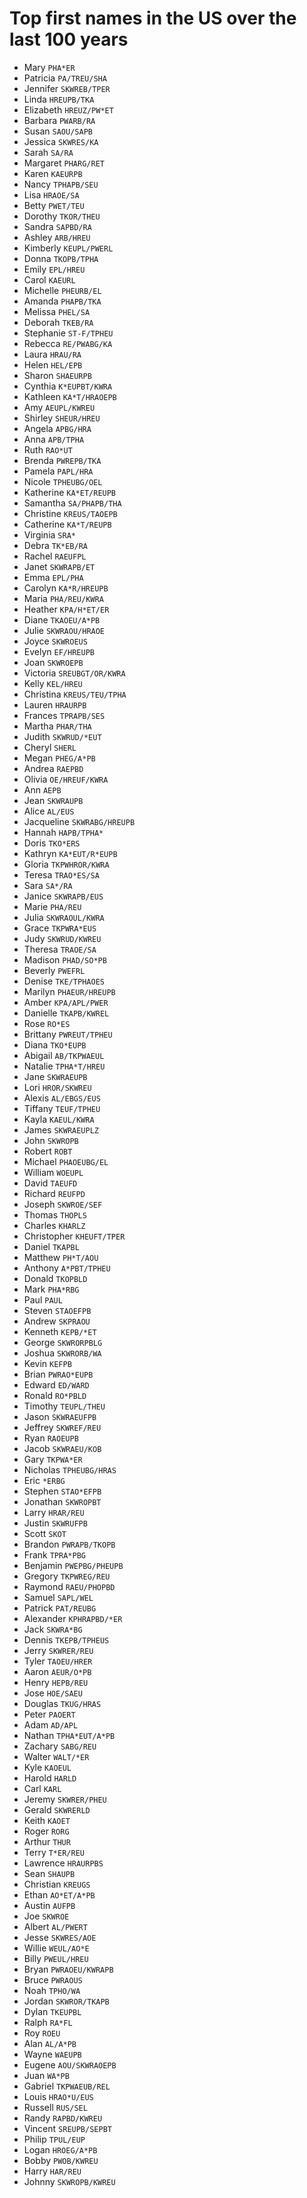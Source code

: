 # Top first names in the US over the last 100 years

* Mary `PHA*ER`
* Patricia `PA/TREU/SHA`
* Jennifer `SKWREB/TPER`
* Linda `HREUPB/TKA`
* Elizabeth `HREUZ/PW*ET`
* Barbara `PWARB/RA`
* Susan `SAOU/SAPB`
* Jessica `SKWRES/KA`
* Sarah `SA/RA`
* Margaret `PHARG/RET`
* Karen `KAEURPB`
* Nancy `TPHAPB/SEU`
* Lisa `HRAOE/SA`
* Betty `PWET/TEU`
* Dorothy `TKOR/THEU`
* Sandra `SAPBD/RA`
* Ashley `ARB/HREU`
* Kimberly `KEUPL/PWERL`
* Donna `TKOPB/TPHA`
* Emily `EPL/HREU`
* Carol `KAEURL`
* Michelle `PHEURB/EL`
* Amanda `PHAPB/TKA`
* Melissa `PHEL/SA`
* Deborah `TKEB/RA`
* Stephanie `ST-F/TPHEU`
* Rebecca `RE/PWABG/KA`
* Laura `HRAU/RA`
* Helen `HEL/EPB`
* Sharon `SHAEURPB`
* Cynthia `K*EUPBT/KWRA`
* Kathleen `KA*T/HRAOEPB`
* Amy `AEUPL/KWREU`
* Shirley `SHEUR/HREU`
* Angela `APBG/HRA`
* Anna `APB/TPHA`
* Ruth `RAO*UT`
* Brenda `PWREPB/TKA`
* Pamela `PAPL/HRA`
* Nicole `TPHEUBG/OEL`
* Katherine `KA*ET/REUPB`
* Samantha `SA/PHAPB/THA`
* Christine `KREUS/TAOEPB`
* Catherine `KA*T/REUPB`
* Virginia `SRA*`
* Debra `TK*EB/RA`
* Rachel `RAEUFPL`
* Janet `SKWRAPB/ET`
* Emma `EPL/PHA`
* Carolyn `KA*R/HREUPB`
* Maria `PHA/REU/KWRA`
* Heather `KPA/H*ET/ER`
* Diane `TKAOEU/A*PB`
* Julie `SKWRAOU/HRAOE`
* Joyce `SKWROEUS`
* Evelyn `EF/HREUPB`
* Joan `SKWROEPB`
* Victoria `SREUBGT/OR/KWRA`
* Kelly `KEL/HREU`
* Christina `KREUS/TEU/TPHA`
* Lauren `HRAURPB`
* Frances `TPRAPB/SES`
* Martha `PHAR/THA`
* Judith `SKWRUD/*EUT`
* Cheryl `SHERL`
* Megan `PHEG/A*PB`
* Andrea `RAEPBD`
* Olivia `OE/HREUF/KWRA`
* Ann `AEPB`
* Jean `SKWRAUPB`
* Alice `AL/EUS`
* Jacqueline `SKWRABG/HREUPB`
* Hannah `HAPB/TPHA*`
* Doris `TKO*ERS`
* Kathryn `KA*EUT/R*EUPB`
* Gloria `TKPWHROR/KWRA`
* Teresa `TRAO*ES/SA`
* Sara `SA*/RA`
* Janice `SKWRAPB/EUS`
* Marie `PHA/REU`
* Julia `SKWRAOUL/KWRA`
* Grace `TKPWRA*EUS`
* Judy `SKWRUD/KWREU`
* Theresa `TRAOE/SA`
* Madison `PHAD/SO*PB`
* Beverly `PWEFRL`
* Denise `TKE/TPHAOES`
* Marilyn `PHAEUR/HREUPB`
* Amber `KPA/APL/PWER`
* Danielle `TKAPB/KWREL`
* Rose `RO*ES`
* Brittany `PWREUT/TPHEU`
* Diana `TKO*EUPB`
* Abigail `AB/TKPWAEUL`
* Natalie `TPHA*T/HREU`
* Jane `SKWRAEUPB`
* Lori `HROR/SKWREU`
* Alexis `AL/EBGS/EUS`
* Tiffany `TEUF/TPHEU`
* Kayla `KAEUL/KWRA`
* James `SKWRAEUPLZ`
* John `SKWROPB`
* Robert `ROBT`
* Michael `PHAOEUBG/EL`
* William `WOEUPL`
* David `TAEUFD`
* Richard `REUFPD`
* Joseph `SKWROE/SEF`
* Thomas `THOPLS`
* Charles `KHARLZ`
* Christopher `KHEUFT/TPER`
* Daniel `TKAPBL`
* Matthew `PH*T/AOU`
* Anthony `A*PBT/TPHEU`
* Donald `TKOPBLD`
* Mark `PHA*RBG`
* Paul `PAUL`
* Steven `STAOEFPB`
* Andrew `SKPRAOU`
* Kenneth `KEPB/*ET`
* George `SKWRORPBLG`
* Joshua `SKWRORB/WA`
* Kevin `KEFPB`
* Brian `PWRAO*EUPB`
* Edward `ED/WARD`
* Ronald `RO*PBLD`
* Timothy `TEUPL/THEU`
* Jason `SKWRAEUFPB`
* Jeffrey `SKWREF/REU`
* Ryan `RAOEUPB`
* Jacob `SKWRAEU/KOB`
* Gary `TKPWA*ER`
* Nicholas `TPHEUBG/HRAS`
* Eric `*ERBG`
* Stephen `STAO*EFPB`
* Jonathan `SKWROPBT`
* Larry `HRAR/REU`
* Justin `SKWRUFPB`
* Scott `SKOT`
* Brandon `PWRAPB/TKOPB`
* Frank `TPRA*PBG`
* Benjamin `PWEPBG/PHEUPB`
* Gregory `TKPWREG/REU`
* Raymond `RAEU/PHOPBD`
* Samuel `SAPL/WEL`
* Patrick `PAT/REUBG`
* Alexander `KPHRAPBD/*ER`
* Jack `SKWRA*BG`
* Dennis `TKEPB/TPHEUS`
* Jerry `SKWRER/REU`
* Tyler `TAOEU/HRER`
* Aaron `AEUR/O*PB`
* Henry `HEPB/REU`
* Jose `HOE/SAEU`
* Douglas `TKUG/HRAS`
* Peter `PAOERT`
* Adam `AD/APL`
* Nathan `TPHA*EUT/A*PB`
* Zachary `SABG/REU`
* Walter `WALT/*ER`
* Kyle `KAOEUL`
* Harold `HARLD`
* Carl `KARL`
* Jeremy `SKWRER/PHEU`
* Gerald `SKWRERLD`
* Keith `KAOET`
* Roger `RORG`
* Arthur `THUR`
* Terry `T*ER/REU`
* Lawrence `HRAURPBS`
* Sean `SHAUPB`
* Christian `KREUGS`
* Ethan `AO*ET/A*PB`
* Austin `AUFPB`
* Joe `SKWROE`
* Albert `AL/PWERT`
* Jesse `SKWRES/AOE`
* Willie `WEUL/AO*E`
* Billy `PWEUL/HREU`
* Bryan `PWRAOEU/KWRAPB`
* Bruce `PWRAOUS`
* Noah `TPHO/WA`
* Jordan `SKWROR/TKAPB`
* Dylan `TKEUPBL`
* Ralph `RA*FL`
* Roy `ROEU`
* Alan `AL/A*PB`
* Wayne `WAEUPB`
* Eugene `AOU/SKWRAOEPB`
* Juan `WA*PB`
* Gabriel `TKPWAEUB/REL`
* Louis `HRAO*U/EUS`
* Russell `RUS/SEL`
* Randy `RAPBD/KWREU`
* Vincent `SREUPB/SEPBT`
* Philip `TPUL/EUP`
* Logan `HROEG/A*PB`
* Bobby `PWOB/KWREU`
* Harry `HAR/REU`
* Johnny `SKWROPB/KWREU`
